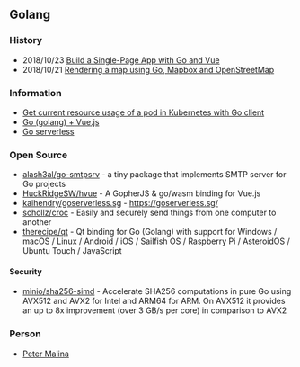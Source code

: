 ## Golang

### History
- 2018/10/23 [Build a Single-Page App with Go and Vue](https://developer.okta.com/blog/2018/10/23/build-a-single-page-app-with-go-and-vue)
- 2018/10/21 [Rendering a map using Go, Mapbox and OpenStreetMap](https://remy.io/blog/rendering-a-map-using-go-mapbox-and-openstreetmap/)


### Information
- [Get current resource usage of a pod in Kubernetes with Go client](https://stackoverflow.com/questions/52763291/get-current-resource-usage-of-a-pod-in-kubernetes-with-go-client)
- [Go (golang) + Vue.js](https://cixtor.com/blog/go-vuejs)
- [Go serverless](https://goserverless.sg/)


### Open Source
- [alash3al/go-smtpsrv](https://github.com/alash3al/go-smtpsrv) - a tiny package that implements SMTP server for Go projects
- [HuckRidgeSW/hvue](https://github.com/HuckRidgeSW/hvue) - A GopherJS & go/wasm binding for Vue.js
- [kaihendry/goserverless.sg](https://github.com/kaihendry/goserverless.sg) - https://goserverless.sg/
- [schollz/croc](https://github.com/schollz/croc) - Easily and securely send things from one computer to another
- [therecipe/qt](https://github.com/therecipe/qt) - Qt binding for Go (Golang) with support for Windows / macOS / Linux / Android / iOS / Sailfish OS / Raspberry Pi / AsteroidOS / Ubuntu Touch / JavaScript

#### Security
- [minio/sha256-simd](https://github.com/minio/sha256-simd) - Accelerate SHA256 computations in pure Go using AVX512 and AVX2 for Intel and ARM64 for ARM. On AVX512 it provides an up to 8x improvement (over 3 GB/s per core) in comparison to AVX2


### Person
- [Peter Malina](https://medium.com/@petomalina)
